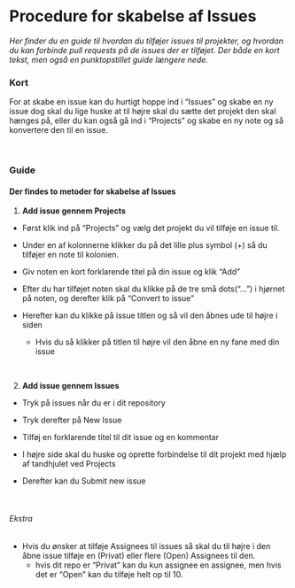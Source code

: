 
# Procedure for skabelse af Issues


*Her finder du en guide til hvordan du tilføjer issues til projekter, og hvordan du kan forbinde pull requests på de issues der er tilføjet. Der både en kort tekst, men også en punktopstillet guide længere nede.*


### Kort


For at skabe en issue kan du hurtigt hoppe ind i “Issues” og skabe en ny issue dog skal du lige huske at til højre skal du sætte det projekt den skal hænges på, eller du kan også gå ind i “Projects” og skabe en ny note og så konvertere den til en issue.

<br/>

### Guide


#### Der findes to metoder for skabelse af Issues


1. **Add issue gennem Projects**


- Først klik ind på “Projects” og vælg det projekt du vil tilføje en issue til.


- Under en af kolonnerne klikker du på det lille plus symbol (+) så du tilføjer en note til kolonien.


- Giv noten en kort forklarende titel på din issue og klik “Add”


- Efter du har tilføjet noten skal du klikke på de tre små dots(“...”) i hjørnet på noten, og derefter klik på “Convert to issue”


- Herefter kan du klikke på issue titlen og så vil den åbnes ude til højre i siden


  - Hvis du så klikker på titlen til højre vil den åbne en ny fane med din issue

<br/>

2. **Add issue gennem Issues**


- Tryk på issues når du er i dit repository


- Tryk derefter på New Issue


- Tilføj en forklarende titel til dit issue og en kommentar


- I højre side skal du huske og oprette forbindelse til dit projekt med hjælp af tandhjulet ved Projects


-  Derefter kan du Submit new issue

<br/>

###### Ekstra


- Hvis du ønsker at tilføje Assignees til issues så skal du til højre i den åbne issue tilføje en (Privat) eller flere (Open) Assignees til den.
  - hvis dit repo er “Privat” kan du kun assignee en assignee, men hvis det er “Open” kan du tilføje helt op til 10.

